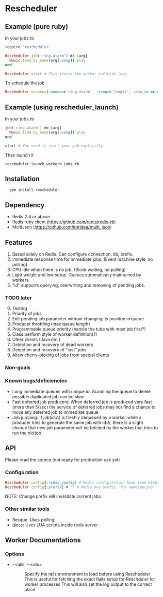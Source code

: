 # Rescheduler

## Example (pure ruby)
In your jobs.rb

```ruby
require 'rescheduler'

Rescheduler.job('ring-alarm') do |arg|
  Music.find_by_name(arg[:song]).play
end

Rescheduler.start # This starts the worker infinite loop
```

To schedule the job
```ruby
Rescheduler.enqueue(:queue=>'ring-alarm', :song=>'Jingle', :due_in => 600) # Use 10.minutes if using active support
```

## Example (using rescheduler_launch)
In your jobs.rb
```ruby
job('ring-alarm') do |arg|
  Music.find_by_name(arg[:song]).play
end

start # You need to start your job explicitly
```

Then launch it
```
rescheduler_launch worker% jobs.rb
```

## Installation
```
  gem install rescheduler
```
## Dependency

* Redis 2.4 or above
* Redis ruby client (https://github.com/redis/redis-rb)
* MultiJson (https://github.com/intridea/multi_json)

## Features
1. Based solely on Redis. Can configure connection, db, prefix.
2. Immediate response time for immediate jobs. (Event machine style, no polling)
3. CPU idle when there is no job. (Block waiting, no polling)
4. Light weight and low setup. Queues automatically maintained by workers.
5. "id" supports querying, overwriting and removing of pending jobs.

### TODO later
0. Testing
1. Priority of jobs
2. Edit pending job parameter without changing its position in queue
3. Producer throttling (max queue length)
4. Programmable queue priority (handle the tube with most job first?)
5. Class.perform style of worker definition(?)
6. Other clients (Java etc.)
7. Detection and recovery of dead workers
8. Detection and recovery of "lost" jobs
9. Allow cherry-picking of jobs from special clients

### Non-goals

### Known bugs/deficiencies
* Long immediate queues with unique id: Scanning the queue to delete possible duplicated job can be slow
* Fast deferred job producers: When deferred job is produced very fast (more than 5/sec) the service of deferred jobs may not find a chance to move any deferred job to immediate queue
* Job jumping: If job(id:A) is freshly dequeued by a worker while a producer tries to generate the same job with id:A, there is a slight chance that new job parameter will be fetched by the worker that tries to run the old job.

## API
Please read the source (not ready for production use yet)

### Configuration
```ruby
Rescheduler.config[:redis_config] # Redis configuration hash (see https://github.com/redis/redis-rb)
Rescheduler.config[:prefix] = '' # Redis key prefix, for namespacing
```

NOTE: Change prefix will invalidate current jobs.

### Other similar tools
* Resque: Uses polling
* qless: Uses LUA scripts inside redis server


## Worker Documentations

### Options
* --rails, --rails=<dir> Specify the rails environment to load before using Rescheduler
    This is useful for fetching the exact Rails setup for Reschduler for worker processes
    This will also set the log output to the correct place